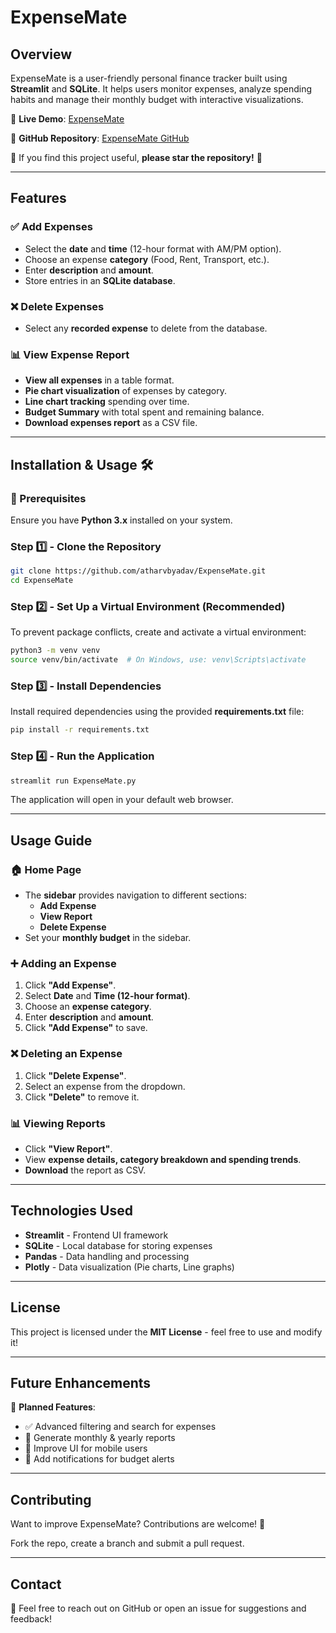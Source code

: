 # ExpenseMate

## Overview

ExpenseMate is a user-friendly personal finance tracker built using **Streamlit** and **SQLite**. It helps users monitor expenses, analyze spending habits and manage their monthly budget with interactive visualizations.

🚀 **Live Demo**: [ExpenseMate](https://expensemate.streamlit.app/)

🔗 **GitHub Repository**: [ExpenseMate GitHub](https://github.com/atharvbyadav/ExpenseMate)

🌟 If you find this project useful, **please star the repository!** 🌟

---

## Features

### ✅ Add Expenses

- Select the **date** and **time** (12-hour format with AM/PM option).
- Choose an expense **category** (Food, Rent, Transport, etc.).
- Enter **description** and **amount**.
- Store entries in an **SQLite database**.

### ❌ Delete Expenses

- Select any **recorded expense** to delete from the database.

### 📊 View Expense Report

- **View all expenses** in a table format.
- **Pie chart visualization** of expenses by category.
- **Line chart tracking** spending over time.
- **Budget Summary** with total spent and remaining balance.
- **Download expenses report** as a CSV file.

---

## Installation & Usage 🛠️

### 🔹 Prerequisites

Ensure you have **Python 3.x** installed on your system.

### Step 1️⃣ - Clone the Repository

```sh
git clone https://github.com/atharvbyadav/ExpenseMate.git
cd ExpenseMate
```

### Step 2️⃣ - Set Up a Virtual Environment (Recommended)

To prevent package conflicts, create and activate a virtual environment:

```sh
python3 -m venv venv
source venv/bin/activate  # On Windows, use: venv\Scripts\activate
```

### Step 3️⃣ - Install Dependencies

Install required dependencies using the provided **requirements.txt** file:

```sh
pip install -r requirements.txt
```

### Step 4️⃣ - Run the Application

```sh
streamlit run ExpenseMate.py
```

The application will open in your default web browser.

---

## Usage Guide

### 🏠 Home Page

- The **sidebar** provides navigation to different sections:
  - **Add Expense**
  - **View Report**
  - **Delete Expense**
- Set your **monthly budget** in the sidebar.

### ➕ Adding an Expense

1. Click **"Add Expense"**.
2. Select **Date** and **Time (12-hour format)**.
3. Choose an **expense category**.
4. Enter **description** and **amount**.
5. Click **"Add Expense"** to save.

### ❌ Deleting an Expense

1. Click **"Delete Expense"**.
2. Select an expense from the dropdown.
3. Click **"Delete"** to remove it.

### 📊 Viewing Reports

- Click **"View Report"**.
- View **expense details, category breakdown and spending trends**.
- **Download** the report as CSV.

---

## Technologies Used

- **Streamlit** - Frontend UI framework
- **SQLite** - Local database for storing expenses
- **Pandas** - Data handling and processing
- **Plotly** - Data visualization (Pie charts, Line graphs)

---

## License

This project is licensed under the **MIT License** - feel free to use and modify it!

---

## Future Enhancements

🚀 **Planned Features**:

- ✅ Advanced filtering and search for expenses
- 📅 Generate monthly & yearly reports
- 📱 Improve UI for mobile users
- 🔔 Add notifications for budget alerts

---

## Contributing

Want to improve ExpenseMate? Contributions are welcome! 🎉

Fork the repo, create a branch and submit a pull request.

---

## Contact

💬 Feel free to reach out on GitHub or open an issue for suggestions and feedback!


